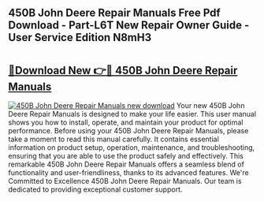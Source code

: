## 450B John Deere Repair Manuals Free Pdf Download - Part-L6T New Repair Owner Guide - User Service Edition N8mH3

# <h2><a href="http://bc80786.oget.top/?id=450B+John+Deere+Repair+Manuals">🔗Download New 👉🔴 450B John Deere Repair Manuals</a></h2>

[![450B John Deere Repair Manuals new download](https://i.imgur.com/5g1atiW.png)](http://bc80786.oget.top/?id=450B+John+Deere+Repair+Manuals)
Your new 450B John Deere Repair Manuals is designed to make your life easier. This user manual shows you how to install, operate, and maintain your product for optimal performance. Before using your 450B John Deere Repair Manuals, please take a moment to read this manual carefully. It contains essential information on product setup, operation, maintenance, and troubleshooting, ensuring that you are able to use the product safely and effectively. This remarkable 450B John Deere Repair Manuals offers a seamless blend of functionality and user-friendliness, thanks to its advanced features. We're Committed to Excellence 450B John Deere Repair Manuals. Our team is dedicated to providing exceptional customer support.
